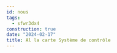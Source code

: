 ```yaml
---
id: nous
tags:
  - sfwr3dx4
construction: true
date: "2024-02-17"
title: Al la carte Système de contrôle
---
```


